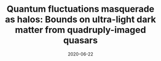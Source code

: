 ---
title: "Quantum fluctuations masquerade as halos: Bounds on ultra-light dark matter from quadruply-imaged quasars"
collection: publications
permalink: /publication/2022-06-22-uldm-lensing
date: 2020-06-22
venue: 'submitted to MNRAS'
paperurl: 'https://arxiv.org/pdf/2206.11269.pdf'
link: 'https://arxiv.org/abs/2206.11269'
citation: '<strong>Alexander Laroche</strong>, Daniel Gilman, Xinyu Li, Jo Bovy, Xiaolong Du. Quantum fluctuations masquerade as halos: Bounds on ultra-light dark matter from quadruply-imaged quasars, <i>Mon. Not. Roy. Astron. Soc.</i.> <strong>517</strong>, 1867 (2022) arXiv:2206.11269 [astro-ph.CO].'
---